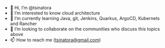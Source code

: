 - 👋 Hi, I’m @tsinatora
- 👀 I’m interested to know cloud architecture 
- 🌱 I’m currently learning Java, git, Jenkins, Quarkus, ArgoCD, Kubernets and Rancher
- 💞️ I’m looking to collaborate on the communities who discuss this topics above
- 📫 How to reach me (tsinatora@gmail.com)

<!---
tsinatora/tsinatora is a ✨ special ✨ repository because its `README.md` (this file) appears on your GitHub profile.
You can click the Preview link to take a look at your changes.
--->
